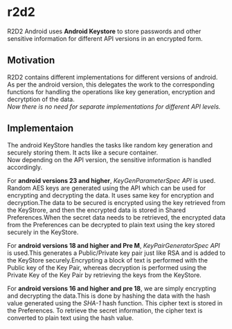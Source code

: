 # r2d2

R2D2 Android uses **Android Keystore** to store passwords and other sensitive information for different API versions in an encrypted form.  

## Motivation

R2D2 contains different implementations for different versions of android. As per the android version, this delegates the work to the corresponding functions for handling the operations like key generation, encryption and decrytption of the data.  
*Now there is no need for separate implementations for different API levels.*

## Implementaion
The android KeyStore handles the tasks like random key generation and securely storing them. It acts like a secure container.  
Now depending on the API version, the sensitive information is handled accordingly.  

For **android versions 23 and higher**, *KeyGenParameterSpec API* is used. Random AES keys are generated using the API which can be used for encrypting and decrypting the data. It uses same key for encryption and decryption.The data to be secured is encrypted using the key retrieved from the KeyStrore, and then the encrypted data is stored in Shared Preferences.When the secret data needs to be retrieved, the encrypted data from the Preferences can be decrypted to plain text using the key stored securely in the KeyStore.  

For **android versions 18 and higher and Pre M**, *KeyPairGeneratorSpec API* is used.This generates a Public/Private key pair just like RSA and is added to the KeyStore securely.Encrypting a block of text is performed with the Public key of the Key Pair, whereas decryption is performed using the Private Key of the Key Pair by retrieving the keys from the KeyStore.  

For **android versions 16 and higher and pre 18**, we are simply encrypting and decrypting the data.This is done by hashing the data with the hash value generated using the *SHA-1* hash function. This cipher text is stored in the Preferences. To retrieve the secret information, the cipher text is converted to plain text using the hash value.
